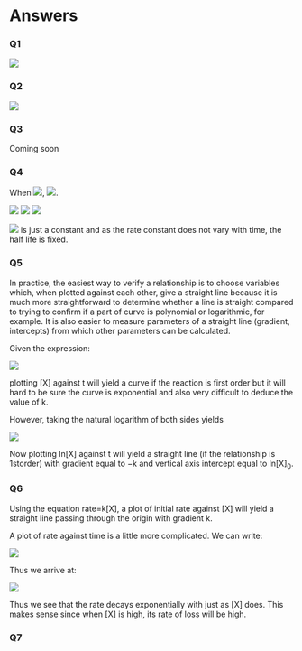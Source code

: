 # Answers

### Q1

<img src="https://render.githubusercontent.com/render/math?math=\displaystyle rate = -\frac{d[H_2]}{dt} =-\frac{d[Br_2]}{dt} = \frac{1}{2} \frac{d[HBr]}{dt}">

### Q2

<img src="https://render.githubusercontent.com/render/math?math=\displaystyle rate = - \frac{1}{2} \frac{d[NO_2]}{dt} = \frac{d[N_2O_4]}{dt}">

### Q3
Coming soon

### Q4
When 
<img src="https://render.githubusercontent.com/render/math?math=t=t_{\frac{1}{2}}">, <img src="https://render.githubusercontent.com/render/math?math=[X]=\frac{[X]_0}{2}">. 

<img src="https://render.githubusercontent.com/render/math?math=[X] =\frac{[X]_0}{2} = [X]_0e^{-kt_{\frac{1}{2}}}">

<img src="https://render.githubusercontent.com/render/math?math=\frac{1}{2} = e^{-kt_{\frac{1}{2}}}">

<img src="https://render.githubusercontent.com/render/math?math=t_{\frac{1}{2}} = \frac{\ln 2}{2k}">

<img src="https://render.githubusercontent.com/render/math?math=\ln 2"> is just a constant and as the rate constant does not vary with time, the half life is fixed. 
 
 ### Q5

In practice, the easiest way to verify a relationship is to choose variables which, when plotted against each other, give a straight line because it is much more straightforward to determine whether a line is straight compared to trying to confirm if a part of curve is polynomial or logarithmic, for example. It is also easier to measure parameters of a straight line (gradient, intercepts) from which other parameters can be calculated. 

Given the expression:

<img src="https://render.githubusercontent.com/render/math?math=[X]=[X]_0e^{-kt}">

plotting [X] against t will yield a curve if the reaction is first order but it will hard to be sure the curve is exponential and also very difficult to deduce the value of k.

However, taking the natural logarithm of both sides yields 

<img src="https://render.githubusercontent.com/render/math?math=\ln[X]=\ln[X]_0 -kt">

Now plotting ln[X] against t will yield a straight line (if the relationship is 1storder) with gradient equal to −k and vertical axis intercept equal to ln[X]<sub>0</sub>.

### Q6

Using the equation rate=k[X], a plot of initial rate against [X] will yield a straight line passing through the origin with gradient k.

A plot of rate against time is a little more complicated. 
We can write:

<img src="https://render.githubusercontent.com/render/math?math=\displaystyle rate=-\frac{d[X]}{dt} = \frac{d}{dt}[X]_0e^{-kt}">

Thus we arrive at:
 
<img src="https://render.githubusercontent.com/render/math?math=rate=k[X]_0e^{-kt}">

Thus we see that the rate decays exponentially with just as [X] does. This makes sense since when [X] is high, its rate of loss will be high.

### Q7





